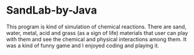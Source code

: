 # SandLab-by-Java
This program is kind of simulation of chemical reactions. There are sand, water, metal, acid and grass (as a sign of life) materials that user can play with them and see the chemical and physical interactions among them. It was a kind of funny game and I enjoyed coding and playing it.
